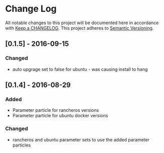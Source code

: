 # Change Log
All notable changes to this project will be documented here in
accordance with [Keep a CHANGELOG][keep-changelog-url].
This project adheres to [Semantic Versioning][semver-url].

## [0.1.5] - 2016-09-15

### Changed
- auto upgrage set to false for ubuntu - was causing install to hang

## [0.1.4] - 2016-08-29

### Added
- Parameter particle for rancheros versions
- Parameter particle for ubuntu docker versions

### Changed
- rancheros and ubuntu parameter sets to use the added parameter particles

[cpt-url]: https://github.com/SungardAS/condensation-particle-tests
[semver-url]: http://semver.org
[keep-changelog-url]: http://keepachangelog.com/
[condensation-url]: https://github.com/SungardAS/condensation
